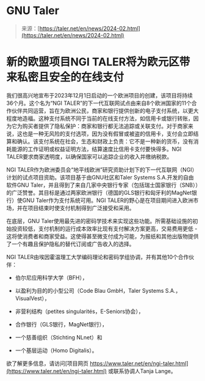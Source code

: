<!--yml

category: 未分类

date: 2024-05-27 14:54:22

-->

# GNU Taler

> 来源：[https://taler.net/en/news/2024-02.html](https://taler.net/en/news/2024-02.html)

# 新的欧盟项目NGI TALER将为欧元区带来私密且安全的在线支付

我们很高兴地宣布于2023年12月1日启动的一个欧洲项目的创建，该项目将持续36个月。这个名为“NGI TALER”的下一代互联网试点由来自8个欧洲国家的11个合作伙伴共同运营，旨在为欧洲公民，商家和银行提供创新的电子支付系统，以更大程度地造福。这种支付系统不同于当前的在线支付方法，如信用卡或银行转账，因为它为购买者提供了隐私保护：商家和银行都无法追踪或关联支付。对于商家来说，这也是一种无风险的支付选项，因为没有假冒或被盗的信用卡，支付会立即结算和确认。该支付系统在社会，生态和财政上负责：它不是一种新的货币，没有消耗能源的工作证明或权益证明方法，结算速度比信用卡支付要快得多。NGI TALER要求商家透明度，以确保国家可以追踪企业的收入并缴纳税款。

NGI TALER作为欧洲委员会“地平线欧洲”研究资助计划下的下一代互联网（NGI）计划的试点项目资助。该项目基于由GNU社区和Taler Systems S.A.开发的自由软件GNU Taler，并且得到了来自几家中央银行专家（包括瑞士国家银行（SNB））的广泛赞誉。其目标是通过两家欧洲银行（德国的GLS银行和匈牙利的MagNet银行）使GNU Taler作为支付系统可用。NGI TALER的野心是在项目期间进入欧洲市场，并在项目结束时使支付机制得到广泛接受和采用。

在底层，GNU Taler使用最先进的密码学技术来实现这些功能。所需基础设施的初始投资较低，支付机制的运行成本效率比现有支付解决方案更高，交易费用更低 - 这将使消费者和商家受益。这使得甚至微支付成为可能，为报纸和其他出版物提供了一个有趣且保护隐私的替代订阅或广告收入的选择。

NGI TALER由埃因霍温理工大学编码理论和密码学组协调，并有其他10个合作伙伴：

+   伯尔尼应用科学大学（BFH），

+   以盈利为目的的小型公司（Code Blau GmbH，Taler Systems S.A.，VisualVest），

+   非营利结构（petites singularités，E-Seniors协会），

+   合作银行（GLS银行，MagNet银行），

+   一个慈善组织（Stichting NLnet）和

+   一个基层运动（Homo Digitalis）。

欲了解更多信息，请访问[项目网页 https://www.taler.net/en/ngi-taler.html](https://www.taler.net/en/ngi-taler.html) 或联系协调人Tanja Lange。
